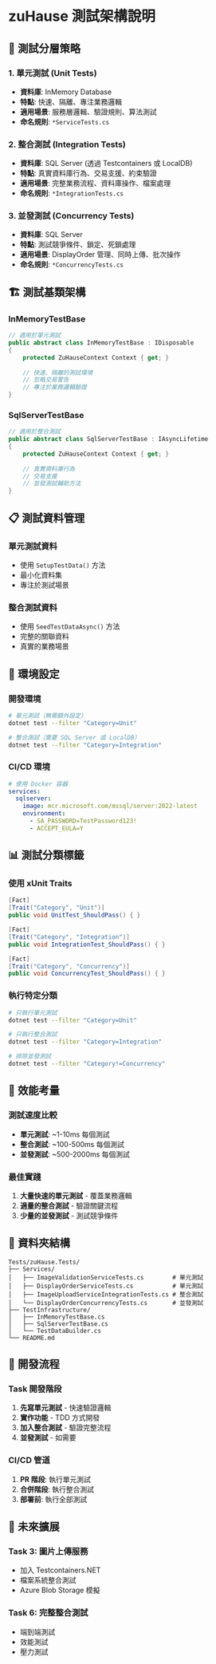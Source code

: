 # zuHause 測試架構說明

## 🎯 測試分層策略

### 1. 單元測試 (Unit Tests)
- **資料庫**: InMemory Database
- **特點**: 快速、隔離、專注業務邏輯
- **適用場景**: 服務層邏輯、驗證規則、算法測試
- **命名規則**: `*ServiceTests.cs`

### 2. 整合測試 (Integration Tests)
- **資料庫**: SQL Server (透過 Testcontainers 或 LocalDB)
- **特點**: 真實資料庫行為、交易支援、約束驗證
- **適用場景**: 完整業務流程、資料庫操作、檔案處理
- **命名規則**: `*IntegrationTests.cs`

### 3. 並發測試 (Concurrency Tests)
- **資料庫**: SQL Server 
- **特點**: 測試競爭條件、鎖定、死鎖處理
- **適用場景**: DisplayOrder 管理、同時上傳、批次操作
- **命名規則**: `*ConcurrencyTests.cs`

## 🏗️ 測試基類架構

### InMemoryTestBase
```csharp
// 適用於單元測試
public abstract class InMemoryTestBase : IDisposable
{
    protected ZuHauseContext Context { get; }
    
    // 快速、隔離的測試環境
    // 忽略交易警告
    // 專注於業務邏輯驗證
}
```

### SqlServerTestBase
```csharp
// 適用於整合測試
public abstract class SqlServerTestBase : IAsyncLifetime
{
    protected ZuHauseContext Context { get; }
    
    // 真實資料庫行為
    // 交易支援
    // 並發測試輔助方法
}
```

## 📋 測試資料管理

### 單元測試資料
- 使用 `SetupTestData()` 方法
- 最小化資料集
- 專注於測試場景

### 整合測試資料
- 使用 `SeedTestDataAsync()` 方法
- 完整的關聯資料
- 真實的業務場景

## 🔧 環境設定

### 開發環境
```bash
# 單元測試（無需額外設定）
dotnet test --filter "Category=Unit"

# 整合測試（需要 SQL Server 或 LocalDB）
dotnet test --filter "Category=Integration"
```

### CI/CD 環境
```yaml
# 使用 Docker 容器
services:
  sqlserver:
    image: mcr.microsoft.com/mssql/server:2022-latest
    environment:
      - SA_PASSWORD=TestPassword123!
      - ACCEPT_EULA=Y
```

## 📊 測試分類標籤

### 使用 xUnit Traits
```csharp
[Fact]
[Trait("Category", "Unit")]
public void UnitTest_ShouldPass() { }

[Fact]
[Trait("Category", "Integration")]
public void IntegrationTest_ShouldPass() { }

[Fact]
[Trait("Category", "Concurrency")]
public void ConcurrencyTest_ShouldPass() { }
```

### 執行特定分類
```bash
# 只執行單元測試
dotnet test --filter "Category=Unit"

# 只執行整合測試
dotnet test --filter "Category=Integration"

# 排除並發測試
dotnet test --filter "Category!=Concurrency"
```

## 🚀 效能考量

### 測試速度比較
- **單元測試**: ~1-10ms 每個測試
- **整合測試**: ~100-500ms 每個測試
- **並發測試**: ~500-2000ms 每個測試

### 最佳實踐
1. **大量快速的單元測試** - 覆蓋業務邏輯
2. **適量的整合測試** - 驗證關鍵流程
3. **少量的並發測試** - 測試競爭條件

## 📁 資料夾結構

```
Tests/zuHause.Tests/
├── Services/
│   ├── ImageValidationServiceTests.cs        # 單元測試
│   ├── DisplayOrderServiceTests.cs           # 單元測試
│   ├── ImageUploadServiceIntegrationTests.cs # 整合測試
│   └── DisplayOrderConcurrencyTests.cs       # 並發測試
├── TestInfrastructure/
│   ├── InMemoryTestBase.cs
│   ├── SqlServerTestBase.cs
│   └── TestDataBuilder.cs
└── README.md
```

## 🔄 開發流程

### Task 開發階段
1. **先寫單元測試** - 快速驗證邏輯
2. **實作功能** - TDD 方式開發
3. **加入整合測試** - 驗證完整流程
4. **並發測試** - 如需要

### CI/CD 管道
1. **PR 階段**: 執行單元測試
2. **合併階段**: 執行整合測試
3. **部署前**: 執行全部測試

## 🎯 未來擴展

### Task 3: 圖片上傳服務
- 加入 Testcontainers.NET
- 檔案系統整合測試
- Azure Blob Storage 模擬

### Task 6: 完整整合測試
- 端到端測試
- 效能測試
- 壓力測試